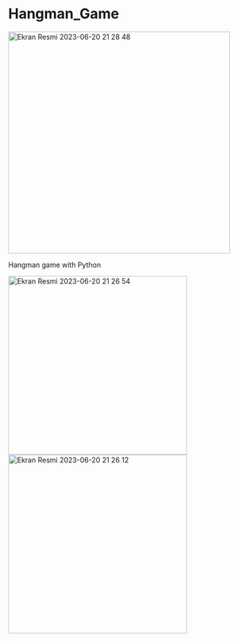 # Hangman_Game

<img width="447" alt="Ekran Resmi 2023-06-20 21 28 48" src="https://github.com/MetinKagit/Hangman_Game/assets/76729066/613a2602-d7f6-4964-901d-60f3da4fa187">


Hangman game with Python

<img width="360" alt="Ekran Resmi 2023-06-20 21 26 54" src="https://github.com/MetinKagit/Hangman_Game/assets/76729066/ad21988a-6775-47db-8c87-31bce71b863c">
<img width="360" alt="Ekran Resmi 2023-06-20 21 26 12" src="https://github.com/MetinKagit/Hangman_Game/assets/76729066/5eede398-365c-438f-919b-2c8aea0371cb">

